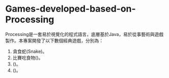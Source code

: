 # Games-developed-based-on-Processing
Processing是一套易於視覺化的程式語言，底層基於Java，易於從事藝術與遊戲製作。本專案開發了以下數個經典遊戲，分別為：
1. 貪食蛇(Snake)。
2. 比賽吃食物()。
3. ()。
4. ()。

